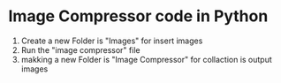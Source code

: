 # Image Compressor code in Python

1. Create a new Folder is "Images" for insert images <br />
2. Run the "image compressor" file <br />
3. makking a new Folder is "Image Compressor" for collaction is output images
